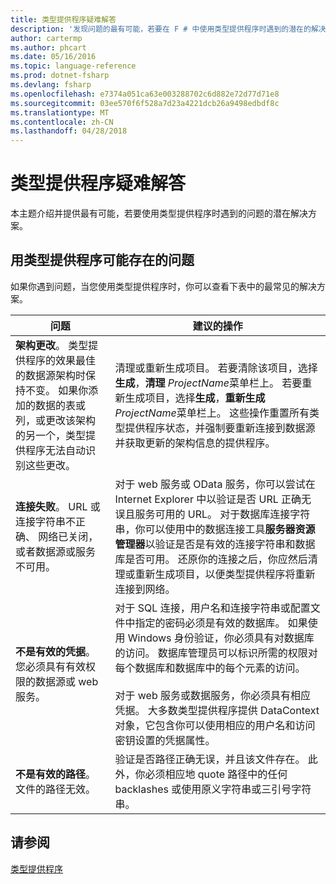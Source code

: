 ```yaml
---
title: 类型提供程序疑难解答
description: '发现问题的最有可能，若要在 F # 中使用类型提供程序时遇到的潜在的解决方案。'
author: cartermp
ms.author: phcart
ms.date: 05/16/2016
ms.topic: language-reference
ms.prod: dotnet-fsharp
ms.devlang: fsharp
ms.openlocfilehash: e7374a051ca63e003288702c6d882e72d77d71e8
ms.sourcegitcommit: 03ee570f6f528a7d23a4221dcb26a9498edbdf8c
ms.translationtype: MT
ms.contentlocale: zh-CN
ms.lasthandoff: 04/28/2018
---
```

# <a name="troubleshooting-type-providers"></a>类型提供程序疑难解答

本主题介绍并提供最有可能，若要使用类型提供程序时遇到的问题的潜在解决方案。


## <a name="possible-problems-with-type-providers"></a>用类型提供程序可能存在的问题
如果你遇到问题，当您使用类型提供程序时，你可以查看下表中的最常见的解决方案。



|问题|建议的操作|
|-------|-----------------|
|**架构更改**。 类型提供程序的效果最佳的数据源架构时保持不变。 如果你添加的数据的表或列，或更改该架构的另一个，类型提供程序无法自动识别这些更改。|清理或重新生成项目。 若要清除该项目，选择**生成**，**清理** *ProjectName*菜单栏上。 若要重新生成项目，选择**生成**，**重新生成** *ProjectName*菜单栏上。 这些操作重置所有类型提供程序状态，并强制要重新连接到数据源并获取更新的架构信息的提供程序。|
|**连接失败**。 URL 或连接字符串不正确、 网络已关闭，或者数据源或服务不可用。|对于 web 服务或 OData 服务，你可以尝试在 Internet Explorer 中以验证是否 URL 正确无误且服务可用的 URL。 对于数据库连接字符串，你可以使用中的数据连接工具**服务器资源管理器**以验证是否是有效的连接字符串和数据库是否可用。 还原你的连接之后，你应然后清理或重新生成项目，以便类型提供程序将重新连接到网络。|
|**不是有效的凭据**。 您必须具有有效权限的数据源或 web 服务。|对于 SQL 连接，用户名和连接字符串或配置文件中指定的密码必须是有效的数据库。 如果使用 Windows 身份验证，你必须具有对数据库的访问。 数据库管理员可以标识所需的权限对每个数据库和数据库中的每个元素的访问。<br /><br />对于 web 服务或数据服务，你必须具有相应凭据。 大多数类型提供程序提供 DataContext 对象，它包含你可以使用相应的用户名和访问密钥设置的凭据属性。|
|**不是有效的路径**。 文件的路径无效。|验证是否路径正确无误，并且该文件存在。 此外，你必须相应地 quote 路径中的任何 backlashes 或使用原义字符串或三引号字符串。|

## <a name="see-also"></a>请参阅
[类型提供程序](index.md)
